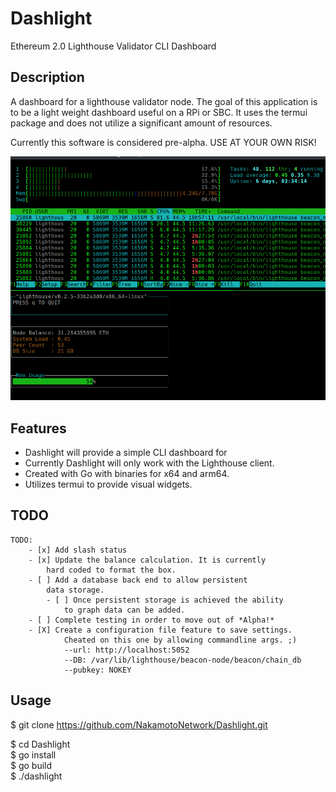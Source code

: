 # Dashlight
Ethereum 2.0 Lighthouse Validator CLI Dashboard

## Description
A dashboard for a lighthouse validator node.
		The goal of this application is to be a light weight
		dashboard useful on a RPi or SBC. It uses the termui
		package and does not utilize a significant amount of
		resources.

Currently this software is considered pre-alpha.
USE AT YOUR OWN RISK!

![Dashlight Screencap](/assets/dashlight-top-screenshot.png)

## Features

- Dashlight will provide a simple CLI dashboard for 
- Currently Dashlight will only work with the Lighthouse client.
- Created with Go with binaries for x64 and arm64.
- Utilizes termui to provide visual widgets.

## TODO

	TODO:
		- [x] Add slash status
		- [x] Update the balance calculation. It is currently
			hard coded to format the box.
		- [ ] Add a database back end to allow persistent
			data storage.
			- [ ] Once persistent storage is achieved the ability
				to graph data can be added.
		- [ ] Complete testing in order to move out of *Alpha!*
		- [X] Create a configuration file feature to save settings.
				Cheated on this one by allowing commandline args. ;)
				--url: http://localhost:5052
				--DB: /var/lib/lighthouse/beacon-node/beacon/chain_db
				--pubkey: NOKEY

## Usage

\$ git clone https://github.com/NakamotoNetwork/Dashlight.git  

\$ cd Dashlight  
\$ go install  
\$ go build  
\$ ./dashlight  
